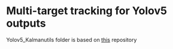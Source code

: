 # Multi-target tracking for Yolov5 outputs

Yolov5_Kalmanutils folder is based on [this](https://github.com/Rishita32/Yolov5_Deepsort_KalmanFilter) repository
